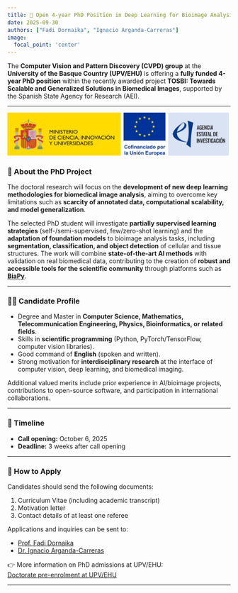 ```yaml
---
title: 📢 Open 4-year PhD Position in Deep Learning for Bioimage Analysis!
date: 2025-09-30
authors: ["Fadi Dornaika", "Ignacio Arganda-Carreras"]
image:
  focal_point: 'center'
---
```


The **Computer Vision and Pattern Discovery (CVPD) group** at the **University of the Basque Country (UPV/EHU)** is offering a **fully funded 4-year PhD position** within the recently awarded project **TOSBI: Towards Scalable and Generalized Solutions in Biomedical Images**, supported by the Spanish State Agency for Research (AEI).  

<!--more-->

---

<img src="MICIU_Cofinanciado_AEI_logo.jpg" alt="Spanish State Agency for Research (AEI) Logo" width="500">

### 🎯 About the PhD Project  

The doctoral research will focus on the **development of new deep learning methodologies for biomedical image analysis**, aiming to overcome key limitations such as **scarcity of annotated data, computational scalability, and model generalization**.  

The selected PhD student will investigate **partially supervised learning strategies** (self-/semi-supervised, few/zero-shot learning) and the **adaptation of foundation models** to bioimage analysis tasks, including **segmentation, classification, and object detection** of cellular and tissue structures. The work will combine **state-of-the-art AI methods** with validation on real biomedical data, contributing to the creation of **robust and accessible tools for the scientific community** through platforms such as [**BiaPy**](https://biapyx.github.io/).  

---

### 👩‍🎓 Candidate Profile  

- Degree and Master in **Computer Science, Mathematics, Telecommunication Engineering, Physics, Bioinformatics, or related fields**.  
- Skills in **scientific programming** (Python, PyTorch/TensorFlow, computer vision libraries).  
- Good command of **English** (spoken and written).  
- Strong motivation for **interdisciplinary research** at the interface of computer vision, deep learning, and biomedical imaging.  

Additional valued merits include prior experience in AI/bioimage projects, contributions to open-source software, and participation in international collaborations.  

---

### 📅 Timeline  

- **Call opening:** October 6, 2025  
- **Deadline:** 3 weeks after call opening  

---

### 📧 How to Apply  

Candidates should send the following documents:  

1. Curriculum Vitae (including academic transcript)  
2. Motivation letter  
3. Contact details of at least one referee  

Applications and inquiries can be sent to:  
- [Prof. Fadi Dornaika](mailto:fadi.dornaika@ehu.eus)  
- [Dr. Ignacio Arganda-Carreras](mailto:ignacio.arganda@ehu.eus)  

👉 More information on PhD admissions at UPV/EHU:  
[Doctorate pre-enrolment at UPV/EHU](https://www.ehu.eus/en/web/doktorego-eskola/doctorate-pre-enrolment) 

---

